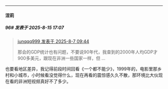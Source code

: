 ﻿
*****

####  涅莉  
##### 96#       发表于 2025-8-15 17:07

<blockquote><a href="httphttps://stage1st.com/2b/forum.php?mod=redirect&amp;goto=findpost&amp;pid=68228175&amp;ptid=2258460" target="_blank">junqqq999 发表于 2025-8-7 09:44</a>

那会的GDP统计也有问题，不要说90年代，我查到的2000年人均GDP才900多美元，跟现在非洲一些国家一样，但 ...</blockquote>
也要看地区差异，我记得前段时间回看《一个都不能少》，1999年的，电影里那乡村和小城市，小时候看没觉得什么，现在再看的震惊感久久不散，那环境比大伙现在看的非洲短视频真好不了多少。

